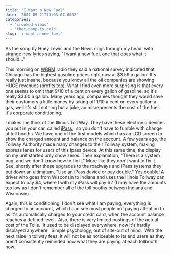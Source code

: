 ```yaml
---
title: 'I Want a New Fuel'
date: '2007-05-21T13:03:07.000Z'
categories:
  - 'crooked-views'
  - 'that-poop-is-cold'
slug: 'i-want-a-new-fuel'
---
```


As the song by Huey Lewis and the News rings through my head, with strange new lyrics saying, "I want a new fuel, one that does what it should..."

This morning on [WBBM](http://www.wbbm780.com/) radio they said a national survey indicated that Chicago has the highest gasoline prices right now at $3.59 a gallon! It's really just insane, because you know all the oil companies are showing HUGE revenues (profits too). What I find even more surprising is that every one seems to omit that 9/10 of a cent on every gallon of gasoline, so it's really $3.60 a gallon. Many years ago, companies thought they would save their customers a little money by taking off 1/10 a cent on every gallon a gas, well it's still nothing but a joke, an misrepresents the cost of the fuel. It's corporate conditioning.

I makes me think of the Illinois Toll Way. They have these electronic devices you put in your car, called [iPass](http://www.illinoistollway.com/pls/portal/url/PAGE/ISTHA/IPASSINFORMATIONPAGE/TAB34537/TAB34553),  so you don't have to fumble with change at toll booths. We have one of the first models which has an LCD screen to show the charged amount and balance on the account. A few years ago, the Tollway Authority made many changes to their Tollway system, making express lanes for users of this Ipass device. At this same time, the display on my unit started only show zeros. Their explanation, "There is a system bug, and we don't know how to fix it." More like they don't want to fix it. See, shortly after these upgrades to the roadways and iPass systems they put down an ultimatum, "Use an iPass device or pay double." Yes double! A driver who goes from Wisconsin to Indiana and uses the Illinois Tollway can expect to pay $4, where I with my iPass will pay $2 (I may have the amounts too low as I don't remember all of the toll booths between Indiana and Wisconsin).

Again, this is conditioning, I don't see what I am paying, everything is charged to an account, which I can see most people not paying attention to as it's automatically charged to your credit card, when the account balance reaches a defined level.  Also, there is very limited postings of the actual cost of the Tolls.  It used to be displayed everywhere, now it's hardly displayed anywhere.  Simple psychology, out of site-out of mind.  With the next raise in tollway fees, it will not be as noticeable to its end users as they aren't consistently reminded now what they are paying at each tollbooth now.
